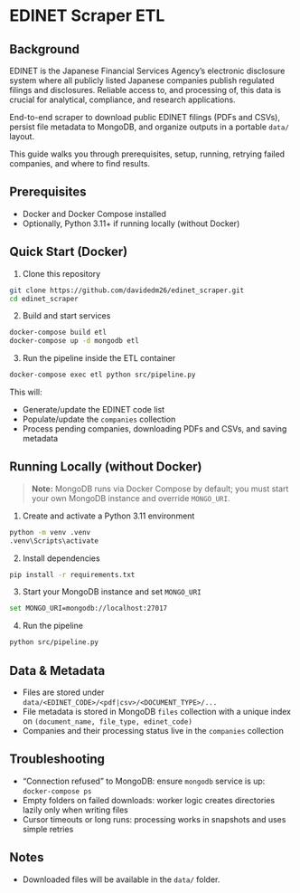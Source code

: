 # EDINET Scraper ETL

## Background
EDINET is the Japanese Financial Services Agency’s electronic disclosure system where all publicly listed Japanese companies publish regulated filings and disclosures. Reliable access to, and processing of, this data is crucial for analytical, compliance, and research applications.

End-to-end scraper to download public EDINET filings (PDFs and CSVs), persist file metadata to MongoDB, and organize outputs in a portable `data/` layout.

This guide walks you through prerequisites, setup, running, retrying failed companies, and where to find results.

## Prerequisites

- Docker and Docker Compose installed
- Optionally, Python 3.11+ if running locally (without Docker)

## Quick Start (Docker)

1) Clone this repository

```bash
git clone https://github.com/davidedm26/edinet_scraper.git
cd edinet_scraper
```

2) Build and start services

```bash
docker-compose build etl
docker-compose up -d mongodb etl
```

3) Run the pipeline inside the ETL container

```bash
docker-compose exec etl python src/pipeline.py
```

This will:
- Generate/update the EDINET code list
- Populate/update the `companies` collection 
- Process pending companies, downloading PDFs and CSVs, and saving metadata

## Running Locally (without Docker)
> **Note:** MongoDB runs via Docker Compose by default; you must start your own MongoDB instance and override `MONGO_URI`.


1) Create and activate a Python 3.11 environment

```bash
python -m venv .venv
.venv\Scripts\activate
```

2) Install dependencies

```bash
pip install -r requirements.txt
```

3) Start your MongoDB instance and set `MONGO_URI` 

```bash
set MONGO_URI=mongodb://localhost:27017
```

4) Run the pipeline

```bash
python src/pipeline.py
```

## Data & Metadata

- Files are stored under `data/<EDINET_CODE>/<pdf|csv>/<DOCUMENT_TYPE>/...`
- File metadata is stored in MongoDB `files` collection with a unique index on `(document_name, file_type, edinet_code)`
- Companies and their processing status live in the `companies` collection


## Troubleshooting

- “Connection refused” to MongoDB: ensure `mongodb` service is up: `docker-compose ps`
- Empty folders on failed downloads: worker logic creates directories lazily only when writing files
- Cursor timeouts or long runs: processing works in snapshots and uses simple retries

## Notes

- Downloaded files will be available in the `data/` folder.


